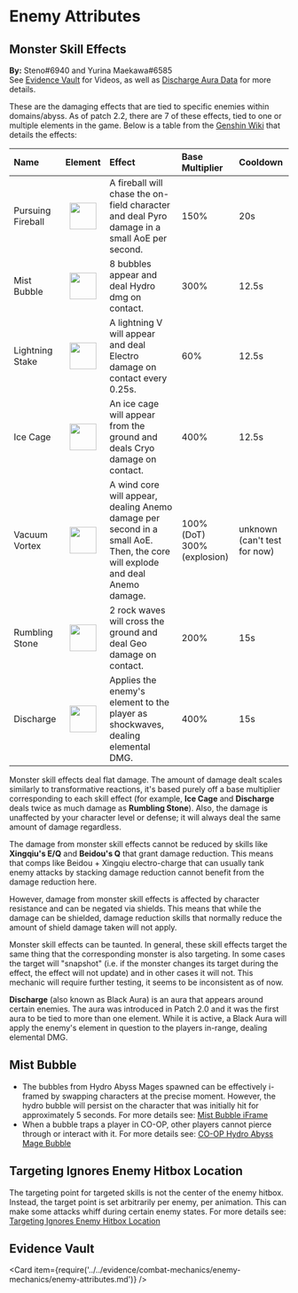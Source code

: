 # Enemy Attributes

## Monster Skill Effects

**By:** Steno\#6940 and Yurina Maekawa#6585  
See [Evidence Vault](../../evidence/combat-mechanics/enemy-mechanics/enemy-attributes.md#in-depth-look-at-monster-skill-effects-in-domains-abyss) for Videos, as well as [Discharge Aura Data](../../evidence/combat-mechanics/enemy-mechanics/enemy-attributes.md#black-aura-data) for more details.

These are the damaging effects that are tied to specific enemies within domains/abyss. As of patch 2.2, there are 7 of these effects, tied to one or multiple elements in the game. Below is a table from the [Genshin Wiki](https://genshin-impact.fandom.com/wiki/Auras) that details the effects:

| Name              |                       Element                        | Effect                                                                                                                      | Base Multiplier               | Cooldown                       |
| :---------------- | :--------------------------------------------------: | :-------------------------------------------------------------------------------------------------------------------------- | :---------------------------- | :----------------------------- |
| Pursuing Fireball |  <img src="/assets/elements/pyro.png" width="48"/>   | A fireball will chase the on-field character and deal Pyro damage in a small AoE per second.                                | 150%                          | 20s                            |
| Mist Bubble       |  <img src="/assets/elements/hydro.png" width="48"/>  | 8 bubbles appear and deal Hydro dmg on contact.                                                                             | 300%                          | 12.5s                          |
| Lightning Stake   | <img src="/assets/elements/electro.png" width="48"/> | A lightning V will appear and deal Electro damage on contact every 0.25s.                                                   | 60%                           | 12.5s                          |
| Ice Cage          |  <img src="/assets/elements/cryo.png" width="48"/>   | An ice cage will appear from the ground and deals Cryo damage on contact.                                                   | 400%                          | 12.5s                          |
| Vacuum Vortex     |  <img src="/assets/elements/anemo.png" width="48"/>  | A wind core will appear, dealing Anemo damage per second in a small AoE. Then, the core will explode and deal Anemo damage. | 100%\(DoT\) 300%\(explosion\) | unknown \(can't test for now\) |
| Rumbling Stone    |   <img src="/assets/elements/geo.png" width="48"/>   | 2 rock waves will cross the ground and deal Geo damage on contact.                                                          | 200%                          | 15s                            |
| Discharge         |  <img src="/assets/aura_discharge.png" width="48"/>  | Applies the enemy's element to the player as shockwaves, dealing elemental DMG.                                             | 400%                          | 15s                            |

Monster skill effects deal flat damage. The amount of damage dealt scales similarly to transformative reactions, it's based purely off a base multiplier corresponding to each skill effect \(for example, **Ice Cage** and **Discharge** deals twice as much damage as **Rumbling Stone**\). Also, the damage is unaffected by your character level or defense; it will always deal the same amount of damage regardless.

The damage from monster skill effects cannot be reduced by skills like **Xingqiu's E/Q** and **Beidou's Q** that grant damage reduction. This means that comps like Beidou + Xingqiu electro-charge that can usually tank enemy attacks by stacking damage reduction cannot benefit from the damage reduction here.

However, damage from monster skill effects is affected by character resistance and can be negated via shields. This means that while the damage can be shielded, damage reduction skills that normally reduce the amount of shield damage taken will not apply.

Monster skill effects can be taunted. In general, these skill effects target the same thing that the corresponding monster is also targeting. In some cases the target will "snapshot" \(i.e. if the monster changes its target during the effect, the effect will not update\) and in other cases it will not. This mechanic will require further testing, it seems to be inconsistent as of now.

**Discharge** (also known as Black Aura) is an aura that appears around certain enemies. The aura was introduced in Patch 2.0 and it was the first aura to be tied to more than one element. While it is active, a Black Aura will apply the enemy's element in question to the players in-range, dealing elemental DMG.

## Mist Bubble

* The bubbles from Hydro Abyss Mages spawned can be effectively i-framed by swapping characters at the precise moment. However, the hydro bubble will persist on the character that was initially hit for approximately 5 seconds. For more details see: [Mist Bubble iFrame](../../evidence/combat-mechanics/enemy-mechanics/enemy-attributes.md#mist-bubble-iframe)
* When a bubble traps a player in CO-OP, other players cannot pierce through or interact with it. For more details see: [CO-OP Hydro Abyss Mage Bubble](../../evidence/combat-mechanics/enemy-mechanics/enemy-attributes.md#co-op-hydro-abyss-mage-bubble)

## Targeting Ignores Enemy Hitbox Location

The targeting point for targeted skills is not the center of the enemy hitbox. Instead, the target point is set arbitrarily per enemy, per animation. This can make some attacks whiff during certain enemy states. For more details see: [Targeting Ignores Enemy Hitbox Location](../../evidence/combat-mechanics/enemy-mechanics/enemy-attributes.md#targeting-ignores-enemy-hitbox-location)

## Evidence Vault

<Card item={require('../../evidence/combat-mechanics/enemy-mechanics/enemy-attributes.md')} />

